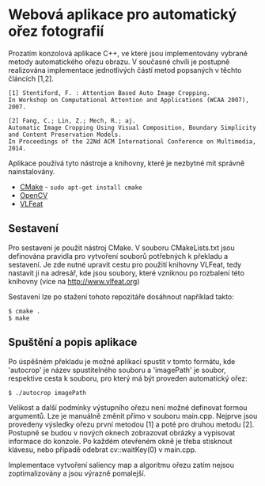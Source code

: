 # Webová aplikace pro automatický ořez fotografií

Prozatím konzolová aplikace C++, ve které jsou implementovány vybrané metody automatického ořezu obrazu. V současné chvíli je postupně realizována implementace jednotlivých částí metod popsaných v těchto článcích [1,2].

    [1] Stentiford, F. : Attention Based Auto Image Cropping.
    In Workshop on Computational Attention and Applications (WCAA 2007), 2007.
    
    [2] Fang, C.; Lin, Z.; Mech, R.; aj.
    Automatic Image Cropping Using Visual Composition, Boundary Simplicity and Content Preservation Models.
    In Proceedings of the 22Nd ACM International Conference on Multimedia, 2014.

Aplikace používá tyto nástroje a knihovny, které je nezbytné mít správně nainstalovány.
* <a href=https://cmake.org>CMake</a> - `sudo apt-get install cmake`
* <a href=https://opencv.org>OpenCV</a>
* <a href=http://www.vlfeat.org>VLFeat</a>

## Sestavení
Pro sestavení je použit nástroj CMake. V souboru CMakeLists.txt jsou definována pravidla pro vytvoření souborů potřebných k překladu a sestavení. Je zde nutné upravit cestu pro použití knihovny VLFeat, tedy nastavit ji na adresář, kde jsou soubory, které vzniknou po rozbalení této knihovny (více na http://www.vlfeat.org)

Sestavení lze po stažení tohoto repozitáře dosáhnout například takto:

    $ cmake .
    $ make

## Spuštění a popis aplikace
Po úspěšném překladu je možné aplikaci spustit v tomto formátu, kde 'autocrop' je název spustitelného souboru a 'imagePath' je soubor, respektive cesta k souboru, pro který má být proveden automatický ořez:

    $ ./autocrop imagePath

Velikost a další podmínky výstupního ořezu není možné definovat formou argumentů. Lze je manuálně změnit přímo v souboru main.cpp. Nejprve jsou provedeny výsledky ořezu první metodou [1] a poté pro druhou metodu [2]. Postupně se budou v nových oknech zobrazovat obrázky a vypisovat informace do konzole. Po každém otevřeném okně je třeba stisknout klávesu, nebo případě odebrat cv::waitKey(0) v main.cpp.

Implementace vytvoření saliency map a algoritmu ořezu zatím nejsou zoptimalizovány a jsou výrazně pomalejší.
